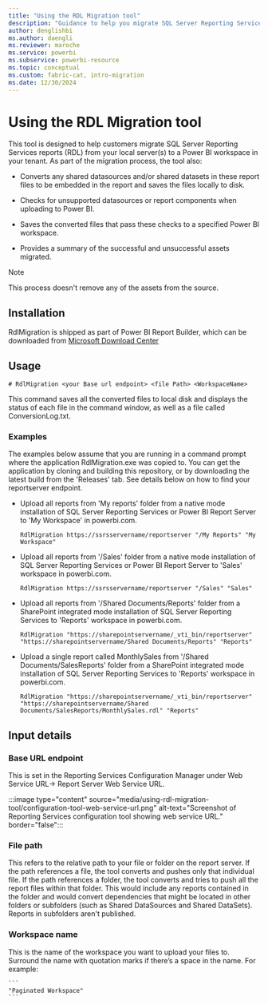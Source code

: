 ```yaml
---
title: "Using the RDL Migration tool"
description: "Guidance to help you migrate SQL Server Reporting Services reports (RDL) from your local server(s) to a Power BI workspace in your tenant."
author: denglishbi
ms.author: daengli
ms.reviewer: maroche
ms.service: powerbi
ms.subservice: powerbi-resource
ms.topic: conceptual
ms.custom: fabric-cat, intro-migration
ms.date: 12/30/2024
---
```


# Using the RDL Migration tool

This tool is designed to help customers migrate SQL Server Reporting Services reports (RDL) from your local server(s) to a Power BI workspace in your tenant.  As part of the migration process, the tool also:

- Converts any shared datasources and/or shared datasets in these report files to be embedded in the report and saves the files locally to disk.

- Checks for unsupported datasources or report components when uploading to Power BI.

- Saves the converted files that pass these checks to a specified Power BI workspace.

- Provides a summary of the successful and unsuccessful assets migrated.

> [!NOTE]
> This process doesn't remove any of the assets from the source.

## Installation

RdlMigration is shipped as part of Power BI Report Builder, which can be downloaded from [Microsoft Download Center](https://www.microsoft.com/download/details.aspx?id=105942)

## Usage

```
# RdlMigration <your Base url endpoint> <file Path> <WorkspaceName>
```

This command saves all the converted files to local disk and displays the status of each file in the command window, as well as a file called ConversionLog.txt.

### Examples

The examples below assume that you are running in a command prompt where the application RdlMigration.exe was copied to. You can get the application by cloning and building this repository, or by downloading the latest build from the 'Releases' tab. See details below on how to find your reportserver endpoint.

- Upload all reports from 'My reports' folder from a native mode installation of SQL Server Reporting Services or Power BI Report Server to 'My Workspace' in powerbi.com.

    ```
    RdlMigration https://ssrsservername/reportserver "/My Reports" "My Workspace"
    ```

- Upload all reports from '/Sales' folder from a native mode installation of SQL Server Reporting Services or Power BI Report Server to 'Sales' workspace in powerbi.com.

    ```
    RdlMigration https://ssrsservername/reportserver "/Sales" "Sales"
    ```

- Upload all reports from '/Shared Documents/Reports' folder from a SharePoint integrated mode installation of SQL Server Reporting Services to 'Reports' workspace in powerbi.com.

    ```
    RdlMigration "https://sharepointservername/_vti_bin/reportserver" "https://sharepointservername/Shared Documents/Reports" "Reports"
    ```

- Upload a single report called MonthlySales from '/Shared Documents/SalesReports' folder from a SharePoint integrated mode installation of SQL Server Reporting Services to 'Reports' workspace in powerbi.com.

    ```
    RdlMigration "https://sharepointservername/_vti_bin/reportserver" "https://sharepointservername/Shared Documents/SalesReports/MonthlySales.rdl" "Reports"
    ```

## Input details

### Base URL endpoint

This is set in the Reporting Services Configuration Manager under Web Service URL-> Report Server Web Service URL.

:::image type="content" source="media/using-rdl-migration-tool/configuration-tool-web-service-url.png" alt-text="Screenshot of Reporting Services configuration tool showing web service URL." border="false":::

### File path

This refers to the relative path to your file or folder on the report server. If the path references a file, the tool converts and pushes only that individual file. If the path references a folder, the tool converts and tries to push all the report files within that folder. This would include any reports contained in the folder and would convert dependencies that might be located in other folders or subfolders (such as Shared DataSources and Shared DataSets). Reports in subfolders aren't published.

### Workspace name

This is the name of the workspace you want to upload your files to. Surround the name with quotation marks if there’s  a space in the name. For example:

    ```
    "Paginated Workspace"
    ```
